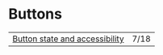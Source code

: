 # Buttons

|  |  |
| :--- | :--- |
| [Button state and accessibility](https://gomakethings.com/button-state-and-accessibility/?mc_cid=39bc36df0e&mc_eid=[UNIQID]) | 7/18 |

